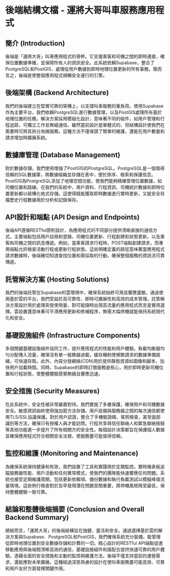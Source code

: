 # 後端結構文檔 - 運將大哥叫車服務應用程式

## 簡介 (Introduction)

後端是「運將大哥」叫車應用程式的骨幹。它支援乘客和司機之間的即時連接，確保位置數據準確，並保障所有人的資訊安全。此系統依賴Supabase，整合了PostgreSQL和PostGIS，處理從用戶數據到即時地理位置更新的所有事務。簡而言之，後端是使整個應用程式順暢安全運行的引擎。

## 後端架構 (Backend Architecture)

我們的後端建立在堅實可靠的架構上，以支撐叫車服務的重負荷。使用Supabase作為主要平台，我們依賴PostgreSQL進行數據管理，以及PostGIS處理所有基於地理位置的任務。解決方案採用模組化設計，意味著不同的組件，如用戶管理和行程追踪，可獨立工作並無縫通信。雖然當前設計是單體式的，但結構設計使我們在需要時可將其拆分為微服務。這種方法不僅保證了簡單的維護，還能在用戶數量和請求增加時擴展系統。

## 數據庫管理 (Database Management)

對於數據存儲，我們使用增強了PostGIS的PostgreSQL。PostgreSQL是一個值得信賴的SQL數據庫，將數據組織並存儲在表中，便於排序、檢索和保護信息。PostGIS為PostgreSQL添加了地理空間功能，使我們能夠精確管理位置數據，如司機位置和路線。在我們的系統中，用戶資料、行程資訊、司機統計數據和即時位置更新都以結構化格式存儲。這使得既能獲取即時數據進行實時更新，又能安全存檔歷史行程數據用於分析和記錄保存。

## API設計和端點 (API Design and Endpoints)

後端API遵循RESTful原則設計，為應用程式的不同部分提供清晰直接的通信方式。主要端點包括用戶註冊和登錄、司機位置更新、行程創建和狀態更新，以及乘客和司機之間的訊息傳遞。例如，當乘客請求行程時，POST端點創建請求，而專用端點允許檢查活動行程或更新行程狀態。這些明確定義的路徑意味著當應用程式請求數據時，後端確切知道查找位置和需採取的行動，確保整個服務的資訊流可靠傳遞。

## 託管解決方案 (Hosting Solutions)

我們的後端託管在Supabase的雲環境中，確保系統始終可用且響應靈敏。通過使用基於雲的平台，我們受益於高可靠性、即時可擴展性和高效的成本管理。託管解決方案設計用於處理突發使用量，對可能隨時出現高流量的應用程式而言是實用選擇。雲設置還意味著可平滑應用更新和修補程序，無需大幅停機就能保持系統現代化和安全。

## 基礎設施組件 (Infrastructure Components)

多個關鍵基礎設施組件協同工作，提升應用程式的性能和用戶體驗。負載均衡器均勻分配傳入流量，確保沒有單一服務器過載，緩存機制使頻繁請求的數據準備就緒，可快速存取。此外，內容分發網絡(CDN)用於提供靜態資源如圖像和腳本，加快用戶加載時間。同時，Supabase的即時訂閱服務是核心，用於即時更新司機位置和行程狀態，使整體體驗感覺無縫且響應迅速。

## 安全措施 (Security Measures)

在此系統中，安全性被非常嚴肅對待。我們實施了多層保護，確保用戶和司機數據安全。敏感資訊始終使用強加密方法存儲，用戶設備與服務器之間的每次通信都使用TLS/SSL協議保護。對於用戶認證，整合了手機驗證碼、駕照檢查，甚至面部識別等方法，確保只有授權人員才能訪問。行程共享與信任聯絡人和緊急聯絡按鈕等其他功能進一步提升了所有相關方的安全性。每個設計決策都旨在保護個人數據並確保應用程式符合相關安全法規，使服務盡可能值得信賴。

## 監控和維護 (Monitoring and Maintenance)

為確保系統保持健康和有效，我們設置了工具和實踐用於定期監控。實時儀表板追蹤服務器性能、用戶活動和任何異常模式，使我們的團隊能快速響應任何問題。系統也接受定期維護周期，包括更新依賴項、備份數據和執行負載測試以模擬峰值流量情境。這些例行檢查對於及早發現潛在問題至關重要，將停機風險降至最低，保持整體體驗一致可靠。

## 結論和整體後端摘要 (Conclusion and Overall Backend Summary)

總結而言，「運將大哥」的後端結構旨在強健、靈活和安全。通過選擇基於雲的解決方案與Supabase、PostgreSQL和PostGIS，我們確保系統充分裝備，能管理從即時地理位置到安全數據存儲和計費的一切。精心設計的RESTful API端點促進移動應用與後端間清晰高效的通信，基礎設施組件和諧配合提供快速可靠的用戶體驗。憑藉全面的安全措施和主動的監控與維護方法，後端不僅支持當前的運營需求，還能應對未來擴展。這種經過深思熟慮的設計在使叫車服務盡可能高效、可靠和用戶友好方面發揮關鍵作用。
